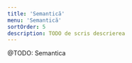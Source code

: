 ```yaml
---
title: 'Semantică'
menu: 'Semantică'
sortOrder: 5
description: TODO de scris descrierea
---
```


@TODO: Semantica

